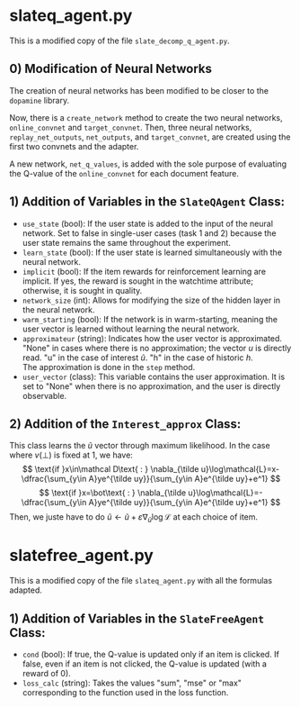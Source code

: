 # slateq_agent.py
This is a modified copy of the file `slate_decomp_q_agent.py`.
## 0) Modification of Neural Networks
The creation of neural networks has been modified to be closer to the `dopamine` library.

Now, there is a `create_network` method to create the two neural networks, `online_convnet` and `target_convnet`. Then, three neural networks, `replay_net_outputs`, `net_outputs`, and `target_convnet`, are created using the first two convnets and the adapter.

A new network, `net_q_values`, is added with the sole purpose of evaluating the Q-value of the `online_convnet` for each document feature.
## 1) Addition of Variables in the `SlateQAgent` Class:
- `use_state` (bool): If the user state is added to the input of the neural network. Set to false in single-user cases (task 1 and 2) because the user state remains the same throughout the experiment.
- `learn_state` (bool): If the user state is learned simultaneously with the neural network.
- `implicit` (bool): If the item rewards for reinforcement learning are implicit. If yes, the reward is sought in the watchtime attribute; otherwise, it is sought in quality.
- `network_size` (int): Allows for modifying the size of the hidden layer in the neural network.
- `warm_starting` (bool): If the network is in warm-starting, meaning the user vector is learned without learning the neural network.
- `approximateur` (string): Indicates how the user vector is approximated. "None" in cases where there is no approximation; the vector $u$ is directly read. "u" in the case of interest $\tilde u$. "h" in the case of historic $h$.<br>
The approximation is done in the `step` method.
- `user_vector` (class): This variable contains the user approximation. It is set to "None" when there is no approximation, and the user is directly observable.
## 2) Addition of the `Interest_approx` Class:
This class learns the $\tilde u$ vector through maximum likelihood. In the case where $v(\bot)$ is fixed at 1, we have:
$$
\text{if }x\in\mathcal D\text{ : }
\nabla_{\tilde u}\log\mathcal{L}=x-\dfrac{\sum_{y\in A}ye^{\tilde uy}}{\sum_{y\in A}e^{\tilde uy}+e^1}
$$
$$
\text{if }x=\bot\text{ : }
\nabla_{\tilde u}\log\mathcal{L}=-\dfrac{\sum_{y\in A}ye^{\tilde uy}}{\sum_{y\in A}e^{\tilde uy}+e^1}
$$
Then, we juste have to do $\tilde u\leftarrow\tilde u+\varepsilon\nabla_{\tilde u}\log\mathcal L$ at each choice of item.

# slatefree_agent.py
This is a modified copy of the file `slateq_agent.py` with all the formulas adapted.
## 1) Addition of Variables in the `SlateFreeAgent` Class:
- `cond` (bool): If true, the Q-value is updated only if an item is clicked. If false, even if an item is not clicked, the Q-value is updated (with a reward of 0).
- `loss_calc` (string): Takes the values "sum", "mse" or "max" corresponding to the function used in the loss function.
